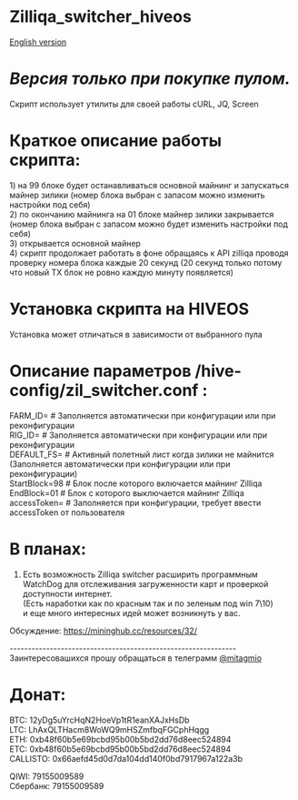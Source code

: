 # Zilliqa_switcher_hiveos
[English version](https://github.com/mitagmio/Zilliqa_switcher_hiveos/blob/master/READMEENG.md)
# *Версия только при покупке пулом.*

Скрипт использует утилиты для своей работы cURL, JQ, Screen

# Краткое описание работы скрипта:
1) на 99 блоке будет останавливаться основной майнинг и запускаться майнер зилики (номер блока выбран с запасом можно изменить настройки под себя)\
2) по окончанию майнинга на 01 блоке майнер зилики закрывается (номер блока выбран с запасом можно будет изменить настройки под себя)\
3) открывается основной майнер\
4) скрипт продолжает работать в фоне обращаясь к API zilliqa проводя проверку номера блока каждые 20 секунд (20 секунд только потому что новый TX блок не ровно каждую минуту появляется)

# Установка скрипта на HIVEOS
Установка может отличаться в зависимости от выбранного пула

# Описание параметров /hive-config/zil_switcher.conf :
FARM_ID=      # Заполняется автоматически при конфигурации или при реконфигурации\
RIG_ID=       # Заполняется автоматически при конфигурации или при реконфигурации\
DEFAULT_FS=   # Активный полетный лист когда зилики не майнится (Заполняется автоматически при конфигурации или при реконфигурации)\
StartBlock=98 # Блок после которого включается майнинг Zilliqa\
EndBlock=01   # Блок с которого выключается майнинг Zilliqa\
accessToken=  # Заполняется при конфигурации, требует ввести accessToken от пользователя

# В планах:
1) Есть возможность Zilliqa switcher расширить программным WatchDog для отслеживания загруженности карт и проверкой доступности интернет.\
(Есть наработки как по красным так и по зеленым под win 7\10)\
и еще много интересных идей может возникнуть у вас.

Обсуждение: <https://mininghub.cc/resources/32/>

--------------------------------------------------------------\
Заинтересовашихся прошу обращаться в телеграмм [@mitagmio](https://mininghub.cc/members/1889/)
# Донат:
BTC: 12yDg5uYrcHqN2HoeVp1tR1eanXAJxHsDb\
LTC: LhAxQLTHacm8WoWQ9mHSZmfbqFGCphHqgg\
ETH: 0xb48f60b5e69bcbd95b00b5bd2dd76d8eec524894\
ETC: 0xb48f60b5e69bcbd95b00b5bd2dd76d8eec524894\
CALLISTO: 0x66aefd45d0d7da104dd140f0bd7917967a122a3b

QIWI: 79155009589\
Сбербанк: 79155009589
